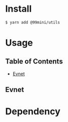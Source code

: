 # Install

```bash
$ yarn add @99mini/utils
```

# Usage

## Table of Contents

- [Evnet](#Evnet)

## Evnet

# Dependency
